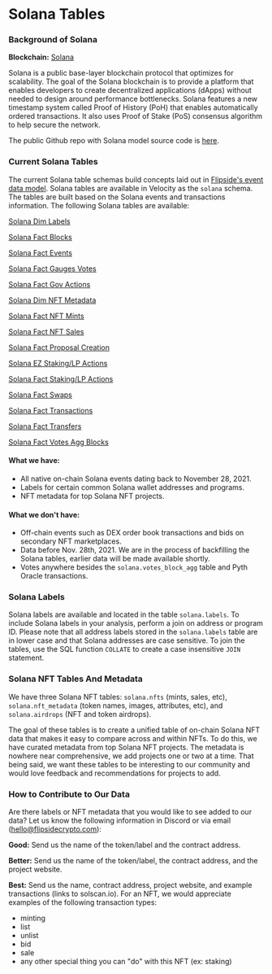 # Solana Tables

### Background of Solana

**Blockchain:** [Solana](https://solana.com/)

Solana is a public base-layer blockchain protocol that optimizes for scalability. The goal of the Solana blockchain is to provide a platform that enables developers to create decentralized applications (dApps) without needed to design around performance bottlenecks. Solana features a new timestamp system called Proof of History (PoH) that enables automatically ordered transactions. It also uses Proof of Stake (PoS) consensus algorithm to help secure the network.&#x20;

The public Github repo with Solana model source code is [here](https://github.com/FlipsideCrypto/solana-models).

### Current Solana Tables

The current Solana table schemas build concepts laid out in [Flipside's event data model](broken-reference). Solana tables are available in Velocity as the `solana` schema. The tables are built based on the Solana events and transactions information. The following Solana tables are available:

[Solana Dim Labels](solana-dim-labels.md)

[Solana Fact Blocks](solana-fact-blocks-table.md)

[Solana Fact Events](solana-fact-events-table.md)&#x20;

[Solana Fact Gauges Votes](solana-fact-gauges-votes.md)

[Solana Fact Gov Actions](solana-fact-gov-actions.md)

[Solana Dim NFT Metadata](solana-dim-nft-metadata-table.md)

[Solana Fact NFT Mints](solana-fact-nft-mints.md)

[Solana Fact NFT Sales](solana-fact-nft-sales.md)

[Solana Fact Proposal Creation](solana-fact-proposal-creation.md)

[Solana EZ Staking/LP Actions](solana-ez-staking-lp-actions.md)

[Solana Fact Staking/LP Actions](solana-fact-staking-lp-actions.md)

[Solana Fact Swaps](solana-fact-swaps.md)

[Solana Fact Transactions](solana-fact-transactions-table.md)

[Solana Fact Transfers](solana-fact-transfers-table.md#table-schema)

[Solana Fact Votes Agg Blocks](solana-fact-votes-block-agg.md)&#x20;

#### What we have:

* All native on-chain Solana events dating back to November 28, 2021.&#x20;
* Labels for certain common Solana wallet addresses and programs.&#x20;
* NFT metadata for top Solana NFT projects.&#x20;

#### What we don't have:&#x20;

* Off-chain events such as DEX order book transactions and bids on secondary NFT marketplaces.&#x20;
* Data before Nov. 28th, 2021. We are in the process of backfilling the Solana tables, earlier data will be made available shortly.&#x20;
* Votes anywhere besides the `solana.votes_block_agg` table and Pyth Oracle transactions.

### Solana Labels&#x20;

Solana labels are available and located in the table `solana.labels`. To include Solana labels in your analysis, perform a join on address or program ID. Please note that all address labels stored in the `solana.labels` table are in lower case and that Solana addresses are case sensitive. To join the tables, use the SQL function `COLLATE` to create a case insensitive `JOIN` statement.&#x20;

### Solana NFT Tables And Metadata

We have three Solana NFT tables: `solana.nfts` (mints, sales, etc), `solana.nft_metadata` (token names, images, attributes, etc), and `solana.airdrops` (NFT and token airdrops).

The goal of these tables is to create a unified table of on-chain Solana NFT data that makes it easy to compare across and within NFTs. To do this, we have curated metadata from top Solana NFT projects. The metadata is nowhere near comprehensive, we add projects one or two at a time. That being said, we want these tables to be interesting to our community and would love feedback and recommendations for projects to add.&#x20;

### How to Contribute to Our Data

Are there labels or NFT metadata that you would like to see added to our data? Let us know the following information in Discord or via email (hello@flipsidecrypto.com):&#x20;

**Good:** Send us the name of the token/label and the contract address.&#x20;

**Better:** Send us the name of the token/label, the contract address, and the project website.

**Best:** Send us the name, contract address, project website, and example transactions (links to solscan.io). For an NFT, we would appreciate examples of the following transaction types:&#x20;

* minting
* list
* unlist
* bid
* sale
* any other special thing you can "do" with this NFT (ex: staking)
